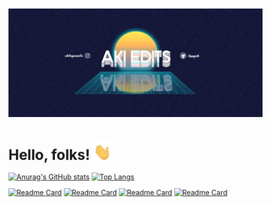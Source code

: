 # ![header](https://github.com/hippyaki/hippyaki/raw/main/icon/finalChannelArtAkiEdits-2v2.png)


# Hello, folks! <img src="https://github.com/hippyaki/hippyaki/raw/main/icon/hello.gif" width="40px"> 

[![Anurag's GitHub stats](https://github-readme-stats.vercel.app/api?username=hippyaki&show_icons=true&theme=dracula)](https://github.com/hippyaki/github-readme-stats)  [![Top Langs](https://github-readme-stats.vercel.app/api/top-langs/?username=hippyaki&show_icons=true&theme=dracula)](https://github.com/hippyaki/github-readme-stats)

[![Readme Card](https://github-readme-stats.vercel.app/api/pin/?username=hippyaki&repo=MailBoxAlert&show_owner=true&show_icons=true&theme=radical)](https://github.com/hippyaki/MailBoxAlert)                                  [![Readme Card](https://github-readme-stats.vercel.app/api/pin/?username=hippyaki&repo=4WD-Car-Arduino&show_owner=true&show_icons=true&theme=radical)](https://github.com/hippyaki/4WD-Car-Arduino)              [![Readme Card](https://github-readme-stats.vercel.app/api/pin/?username=hippyaki&repo=FaceMaskDetector&show_icons=true&theme=radical)](https://github.com/hippyaki/FaceMaskDetector)                               [![Readme Card](https://github-readme-stats.vercel.app/api/pin/?username=hippyaki&repo=AZ-Touch-Pi0-Weather&show_icons=true&theme=radical)](https://github.com/hippyaki/AZ-Touch-Pi0-Weather)





